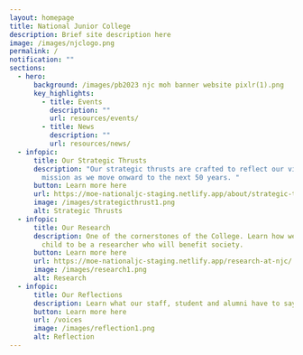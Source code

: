 ```yaml
---
layout: homepage
title: National Junior College
description: Brief site description here
image: /images/njclogo.png
permalink: /
notification: ""
sections:
  - hero:
      background: /images/pb2023 njc moh banner website pixlr(1).png
      key_highlights:
        - title: Events
          description: ""
          url: resources/events/
        - title: News
          description: ""
          url: resources/news/
  - infopic:
      title: Our Strategic Thrusts
      description: "Our strategic thrusts are crafted to reflect our vision and
        mission as we move onward to the next 50 years. "
      button: Learn more here
      url: https://moe-nationaljc-staging.netlify.app/about/strategic-thrusts
      image: /images/strategicthrust1.png
      alt: Strategic Thrusts
  - infopic:
      title: Our Research
      description: One of the cornerstones of the College. Learn how we nurture your
        child to be a researcher who will benefit society.
      button: Learn more here
      url: https://moe-nationaljc-staging.netlify.app/research-at-njc/
      image: /images/research1.png
      alt: Research
  - infopic:
      title: Our Reflections
      description: Learn what our staff, student and alumni have to say.
      button: Learn more here
      url: /voices
      image: /images/reflection1.png
      alt: Reflection
---
```

